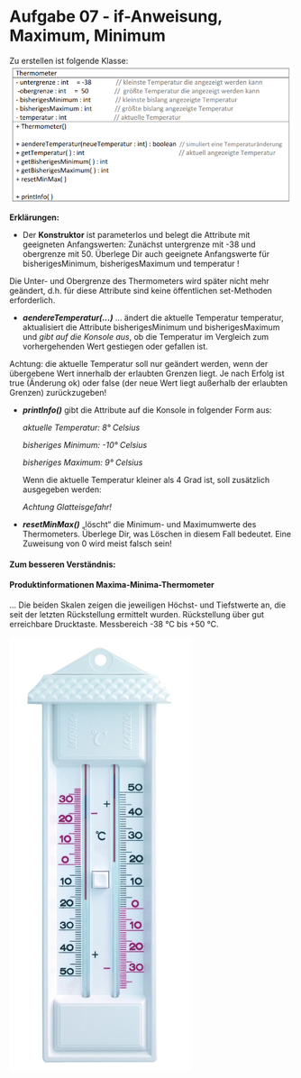 # Aufgabe 07 - if-Anweisung, Maximum, Minimum

Zu erstellen ist folgende Klasse:
![](uml.png)

**Erklärungen:**
- Der **Konstruktor** ist parameterlos und belegt die Attribute mit geeigneten Anfangswerten:
Zunächst untergrenze mit -38 und obergrenze mit 50. Überlege Dir auch geeignete
Anfangswerte für bisherigesMinimum, bisherigesMaximum und temperatur !

Die Unter- und Obergrenze des Thermometers wird später nicht mehr geändert, d.h. für
diese Attribute sind keine öffentlichen set-Methoden erforderlich.

- ***aendereTemperatur(...)*** ... ändert die aktuelle Temperatur temperatur, aktualisiert die
Attribute bisherigesMinimum und bisherigesMaximum und *gibt auf die Konsole aus*, ob die
Temperatur im Vergleich zum vorhergehenden Wert gestiegen oder gefallen ist.

Achtung: die aktuelle Temperatur soll nur geändert werden, wenn der übergebene Wert
innerhalb der erlaubten Grenzen liegt. Je nach Erfolg ist true (Änderung ok) oder
false (der neue Wert liegt außerhalb der erlaubten Grenzen) zurückzugeben!

- ***printInfo()*** gibt die Attribute auf die Konsole in folgender Form aus:

  *aktuelle Temperatur: 8° Celsius*

  *bisheriges Minimum: -10° Celsius*

  *bisheriges Maximum: 9° Celsius*

  Wenn die aktuelle Temperatur kleiner als 4 Grad ist, soll zusätzlich ausgegeben werden:

  *Achtung Glatteisgefahr!*

- ***resetMinMax()*** „löscht“ die Minimum- und Maximumwerte des Thermometers. Überlege
Dir, was Löschen in diesem Fall bedeutet. Eine Zuweisung von 0 wird meist falsch sein!

#### Zum besseren Verständnis:

#### Produktinformationen Maxima-Minima-Thermometer
... Die beiden Skalen zeigen die jeweiligen Höchst- und
Tiefstwerte an, die seit der letzten Rückstellung ermittelt
wurden. Rückstellung über gut erreichbare Drucktaste.
Messbereich -38 °C bis +50 °C.

![](thermometer.png)
